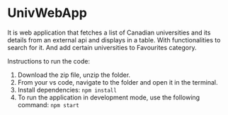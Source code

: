 # UnivWebApp
It is web application that fetches a list of Canadian universities and its details from an external api and displays in a table. With functionalities to search for it. And add certain universities to Favourites category.

Instructions to run the code:

1. Download the zip file, unzip the folder.
2. From your vs code, navigate to the folder and open it in the terminal.
3. Install dependencies:
   `npm install`
4. To run the application in development mode, use the following command:
    `npm start`
